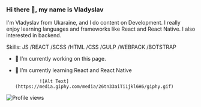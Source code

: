 ### Hi there 👋, my name is Vladyslav

I'm Vladyslav from Ukaraine, and I do content on Development. I really enjoy learning languages and frameworks like React and React Native. I also interested in backend.

Skills: JS /REACT /SCSS /HTML /CSS  /GULP /WEBPACK /BOTSTRAP

- 🔭 I’m currently working on this page. 
- 🌱 I’m currently learning React and React Native 



               ![Alt Text](https://media.giphy.com/media/26tn33aiTi1jkl6H6/giphy.gif)
 

![Profile views](https://gpvc.arturio.dev/vladyslavos)  
